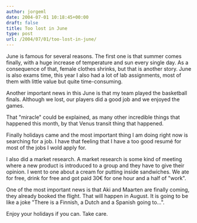 ```yaml
---
author: jorgeml
date: 2004-07-01 10:18:45+00:00
draft: false
title: Too lost in June
type: post
url: /2004/07/01/too-lost-in-june/
---
```


June is famous for several reasons. The first one is that summer comes finally, with a huge increase of temperature and sun every single day. As a consequence of that, female clothes shrinks, but that is another story. June is also exams time, this year I also had a lot of lab assignments, most of them with little value but quite time-consuming.

Another important news in this June is that my team played the basketball finals. Although we lost, our players did a good job and we enjoyed the games.

That "miracle" could be explained, as many other incredible things that happened this month, by that Venus transit thing that happened.

Finally holidays came and the most important thing I am doing right now is searching for a job. I have that feeling that I have a too good resumé for most of the jobs I wold apply for.

I also did a market research. A market research is some kind of meeting where a new product is introduced to a group and they have to give their opinion. I went to one about a cream for putting inside sandwiches. We ate for free, drink for free and got paid 30€ for one hour and a half of "work".

One of the most important news is that Aki and Maarten are finally coming, they already booked the flight. That will happen in August. It is going to be like a joke "There is a Finnish, a Dutch and a Spanish going to...".

Enjoy your holidays if you can. Take care.
